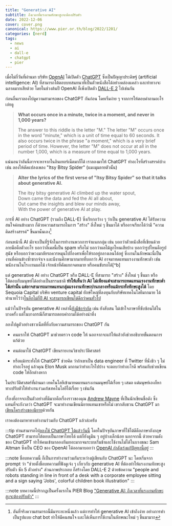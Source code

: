 ```yaml
---
title: "Generative AI"
subtitle: ถึงเวลาที่แรงงานทักษะสูงจะต้องปรับตัว
date: 2022-12-06
cover: cover.png
canonical: https://www.pier.or.th/blog/2022/1201/
categories: [nerd]
tags:
  - news
  - ai
  - dall-e
  - chatgpt
  - pier
---
```


เมื่อไม่กี่วันที่ผ่านมา บริษัท [OpenAI](https://openai.com/) ได้เปิดตัว [ChatGPT](https://openai.com/blog/chatgpt/) ซึ่งเป็นปัญญาประดิษฐ์ (artificial intelligence: AI) ที่สามารถโต้ตอบบทสนทนาที่เป็นตัวหนังสือได้อย่างคล่องแคล่ว และท่าทางจะฉลาดมากเสียด้วย โดยในช่วงต้นปี OpenAI ก็เพิ่งเปิดตัว [DALL-E 2](https://openai.com/dall-e-2/) ไปเช่นกัน

ก่อนอื่นเราลองไปดูความสามารถของ ChatGPT กันก่อน โดยเริ่มง่าย ๆ จากการให้ตอบคำถามอะไรเอ่ยดู

> **What occurs once in a minute, twice in a moment, and never in 1,000 years?**
> 
> The answer to this riddle is the letter "M." The letter "M" occurs once in the word "minute," which is a unit of time equal to 60 seconds. It also occurs twice in the phrase "a moment," which is a very brief period of time. However, the letter "M" does not occur at all in the number 1,000, which is a measure of time equal to 1,000 years.

แน่นอนว่าอันนี้อาจจะหาจากในอินเทอร์เน็ตมาก็ได้ เราลองมาให้ ChatGPT ทำอะไรที่สร้างสรรค์บ้าง เช่น ลองให้ดัดแปลงเพลง "Itsy Bitsy Spider" (แมงมุมลายตัวนั้น)

> **Alter the lyrics of the first verse of "Itsy Bitsy Spider" so that it talks about generative AI.**
> 
> The itsy bitsy generative AI climbed up the water spout,  
> Down came the data and fed the AI all about,  
> Out came the insights and blew our minds away,  
> With the power of generative AI at play.

การที่ AI อย่าง ChatGPT (รวมถึง DALL-E) ซึ่งเรียกกว้าง ๆ ว่าเป็น generative AI ได้รับความสนใจค่อนข้างมาก ก็ด้วยความสามารถในการ "สร้าง" สิ่งใหม่ ๆ ขึ้นมาได้ หรืออาจเรียกได้ว่ามี "ความคิดสร้างสรรค์" ขึ้นมานั่นเอง[^1]

[^1]: อันที่จริงความสามารถนี้มีมาระยะหนึ่งแล้ว แต่การทำให้ generative AI เข้าถึงง่าย อย่างการทำเป็นรูปแบบ chat bot ทำให้มีคนสนใจ และได้เห็นการใช้งานในลักษณะใหม่ ๆ ขึ้นมามาก

ก่อนหน้านี้ AI มักจะเป็นที่รู้จักในการทำงานพวกการจำแนกกลุ่ม เช่น บอกว่าตัวหนังสือที่เขียนด้วยลายมือคือตัวอะไร บอกว่าอีเมลนี้เป็น spam หรือไม่ บอกว่าผลไม้ลูกไหนเสียบ้าง บอกว่ารูปไหนคือรูปสุนัข หรือบอกว่าพวงมาลัยรถควรหมุนไปกี่องศาเพื่อให้รถอยู่กลางเลนได้อยู่ ซึ่งงานในลักษณะนี้เป็นงานที่ค่อนข้างซ้ำซากจำเจ และมีงานศึกษามากมายที่บอกว่า AI อาจมาทดแทนแรงงานทักษะต่ำ เช่น พนักงานในโรงงานผลไม้ เจ้าหน้าที่คัดแยกจดหมาย หรือคนขับรถได้[^b]


แต่ generative AI อย่าง ChatGPT หรือ DALL-E ที่สามารถ "สร้าง" สิ่งใหม่ ๆ ขึ้นมา หรือโต้ตอบกับมนุษย์ได้อย่างเป็นธรรมชาติ **ทำให้เห็นว่า AI ไม่เพียงแต่จะสามารถทดแทนแรงงานทักษะต่ำได้เท่านั้น แต่อาจสามารถมาทดแทนกลุ่มแรงงานทักษะปานกลางหรือแม้กระทั่งทักษะสูงได้** โดย Sequoia Capital บริษัท venture capital ยักษ์ใหญ่ที่ลงทุนกับบริษัทเทคโนโลยีมากมาย ได้ทำนายไว้ว่า[ในอีกไม่กี่ปี AI จะสามารถเขียนได้ดีกว่าคนทั่วไป](https://www.sequoiacap.com/article/generative-ai-a-creative-new-world/)

แม้ว่าในปัจจุบัน generative AI เหล่านี้[ยังมีข้อจำกัด](https://www.bloomberg.com/news/articles/2022-10-25/dall-e-ai-art-isn-t-about-to-put-designers-out-of-work) เช่น ยังสับสน ไม่เข้าใจภาษาที่ซับซ้อนได้ในบางครั้ง แต่ในบางกรณีก็สามารถตอบคำถามได้อย่างน่าทึ่ง

ลองไปดูตัวอย่างชาวเน็ตที่ทึ่งกับความสามารถของ ChatGPT กัน

* คนแรกให้ ChatGPT มาช่วยตรวจ code ให้ นอกจากจะแก้ให้แล้วยังช่วยอธิบายขั้นตอนการแก้ด้วย

  <Tweet link="amasad/status/1598042665375105024" />

* คนต่อมาใช้ ChatGPT เขียนรายงานวิชาประวัติศาสตร์

  <Tweet link="corry_wang/status/1598176074604507136" />

* หรือแม้กระทั่งให้ ChatGPT ช่วยคิด ว่าถ้าเขาเป็น data engineer ที่ Twitter ที่นั่งชิว ๆ ไม่ทำอะไรอยู่ แล้วคุณ Elon Musk มาถามว่าทำอะไรไปบ้าง จะตอบว่าทำอะไรดี พร้อมกับช่วยเขียน code ให้อีกต่างหาก

  <Tweet link="goodside/status/1599082185402642432" />

ในประวัติศาสตร์ที่ผ่านมา เทคโนโลยีเข้ามาทดแทนแรงงานมนุษย์ได้เรื่อย ๆ เสมอ แต่มนุษย์เองก็หาทางปรับตัวให้ทำงาน*ร่วมกับ*เทคโนโลยีได้เรื่อย ๆ เช่นกัน

เรื่องที่อาจจะเป็นตัวอย่างที่ดีมากคือเรื่องราวของคุณ [Andrew Mayne](https://andrewmayne.com/about) ที่เป็นนักเขียนชื่อดัง ซึ่งแทนที่จะกังวลว่า ChatGPT จะมาทำงานเขียนนิยายแทนเขาหรือไม่ เขากลับชวน ChatGPT มา[เขียนโครงร่างของนิยาย](https://andrewmayneblog.wordpress.com/2022/11/30/collaborative-creative-writing-with-openais-chatgpt/)ด้วยกัน

เราคงต้องมาหาทางทำงานร่วมกับ ChatGPT แล้วล่ะครับ

:::tip
ท่านสามารถไป[ลองใช้ ChatGPT ได้แล้ววันนี้](https://chat.openai.com/) โดยในปัจจุบันภาษาที่ใช้ได้ดีคือภาษาอังกฤษ ChatGPT สามารถโต้ตอบเป็นภาษาไทยได้ แต่ก็ยังดูมึน ๆ อยู่บ้างเล็กน้อย นอกจากนี้ ด้วยความดังของ ChatGPT ทำให้คนเข้ามาลองกันเยอะมากจนระบบเริ่มช้าและใช้งานไม่ได้ในบางขณะ Sam Altman ซึ่งเป็น CEO ของ OpenAI ได้ออกมาบอกว่า [OpenAI กำลังเร่งแก้ปัญหานี้อยู่](https://twitter.com/sama/status/1598398327347105792)
:::

:::note
ชื่อบทความนี้ ก็เป็นการทำงานร่วมกันระหว่างผู้เขียนกับ ChatGPT นะ โดยเริ่มจาก prompt ว่า "ช่วยตั้งชื่อบทความที่ฟังดูเจ๋ง ๆ เกี่ยวกับ generative AI ที่ต้องทำให้แรงงานทักษะสูงปรับตัว ซัก 5 ตัวอย่าง" ส่วนภาพประกอบ ก็สร้างโดย DALL-E 2 ด้วยข้อความ "people and robots standing in line in front of a desk with a corporate employee sitting and a sign saying 'Jobs', colorful children book illustration"
:::

:::note
บทความนี้ปรากฏเป็นครั้งแรกใน PIER Blog ["Generative AI: ถึงเวลาที่แรงงานทักษะสูงจะต้องปรับตัว"](https://www.pier.or.th/blog/2022/1201/)
:::